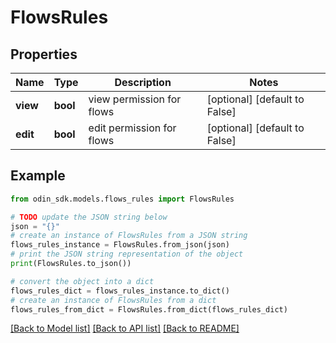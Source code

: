 # FlowsRules


## Properties

Name | Type | Description | Notes
------------ | ------------- | ------------- | -------------
**view** | **bool** | view permission for flows | [optional] [default to False]
**edit** | **bool** | edit permission for flows | [optional] [default to False]

## Example

```python
from odin_sdk.models.flows_rules import FlowsRules

# TODO update the JSON string below
json = "{}"
# create an instance of FlowsRules from a JSON string
flows_rules_instance = FlowsRules.from_json(json)
# print the JSON string representation of the object
print(FlowsRules.to_json())

# convert the object into a dict
flows_rules_dict = flows_rules_instance.to_dict()
# create an instance of FlowsRules from a dict
flows_rules_from_dict = FlowsRules.from_dict(flows_rules_dict)
```
[[Back to Model list]](../README.md#documentation-for-models) [[Back to API list]](../README.md#documentation-for-api-endpoints) [[Back to README]](../README.md)


